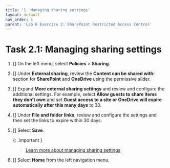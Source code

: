 ```yaml
---
title: '1. Managing sharing settings'
layout: default
nav_order: 1
parent: 'Lab 6 Exercise 2: SharePoint Restricted Access Control'
---
```


# Task 2.1: Managing sharing settings

1. [] On the left menu, select **Policies** > **Sharing**.

1. [] Under **External sharing**, review the **Content can be shared with:** section for **SharePoint** and **OneDrive** using the permissive slider.

1. [] Expand **More external sharing settings** and review and configure the additional settings. For example, select **Allow guests to share items they don't own** and set **Guest access to a site or OneDrive will expire automatically after this many days** to 30.  

1. [] Under **File and folder links**, review and configure the settings and then set the links to expire within 30 days.

1. [] Select **Save**.

    {: .important }
    > [Learn more about managing sharing settings](https://learn.microsoft.com/en-US/sharepoint/turn-external-sharing-on-or-off?WT.mc_id=365AdminCSH_spo "Learn more about managing sharing settings")

1. [] Select **Home** from the left navigation menu.
